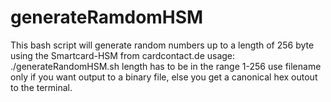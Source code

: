 # generateRamdomHSM
This bash script will generate random numbers up to a length of 256 byte
using the Smartcard-HSM from cardcontact.de
usage:
	./generateRandomHSM.sh <length> <filename>
length has to be in the range 1-256
use filename only if you want output to a binary file, else you get a canonical hex outout to the terminal.
